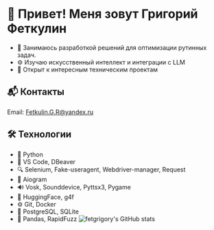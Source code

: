 # 👋 Привет! Меня зовут Григорий Феткулин

- 🧠 Занимаюсь разработкой решений для оптимизации рутинных задач.  
- ⚙️ Изучаю искусственный интеллект и интеграции с LLM  
- 💬 Открыт к интересным техническим проектам
## 📬 Контакты
Email: [Fetkulin.G.R@yandex.ru](mailto:Fetkulin.G.R@yandex.ru)
## 🛠️ Технологии
- 🐍 Python
- 🔧 VS Code, DBeaver
- 🔍 Selenium, Fake-useragent, Webdriver-manager, Request
- 🤖 Aiogram
- 🔊 Vosk, Sounddevice, Pyttsx3, Pygame
- 🔡 HuggingFace, g4f
- ⚙️ Git, Docker
- 💾 PostgreSQL, SQLite
- 🧮 Pandas, RapidFuzz
![fetgrigory's GitHub stats](https://github-readme-stats.vercel.app/api?username=fetgrigory&show_icons=true&theme=radical)
